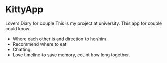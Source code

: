 # KittyApp
Lovers Diary for couple
This is my project at university. This app for couple could know:
 - Where each other is and direction to her/him
 - Recommend where to eat
 - Chatting
 - Love timeline to save memory, count how long together.
